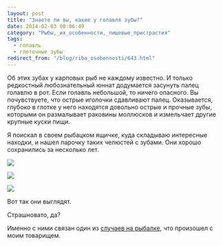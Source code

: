 ```yaml
---
layout: post
title: "Знаете ли вы, какие у голавля зубы?"
date: 2014-02-03 00:06:49
category: "Рыбы,_их_особенности,_пищевые_пристрастия"
tags:
  - голавль
  - глоточные зубы
redirect_from: "/blog/riba_osobennosti/643.html"
---
```

Об этих зубах у карповых рыб не каждому известно. И только редкостный
любознательный юннат додумается засунуть палец голавлю в рот. Если
голавль небольшой, то ничего опасного. Вы почувствуете, что острые
иголочки сдавливают палец. Оказывается, глубоко в глотке у него
находятся довольно острые и прочные зубы, которыми он размалывает
раковины моллюсков и измельчает другие крупные куски пищи.

Я поискал в своем рыбацком ящичке, куда складываю интересные находки, и
нашел парочку таких челюстей с зубами. Они хорошо сохранились за
несколько лет.

![](http://fishingguru.ru/uploads/images/00/00/01/2014/02/02/08ba6f.jpg)

![](http://fishingguru.ru/uploads/images/00/00/01/2014/02/02/4103ba.jpg)

![](http://fishingguru.ru/uploads/images/00/00/01/2014/02/02/cf07e0.jpg)

Вот так они выглядят.

Страшновато, да?

Именно с ними связан один из [случаев на рыбалке][1],
что произошел с моим товарищем.

[1]: /blog/sapiski_lubitelia/62.html
